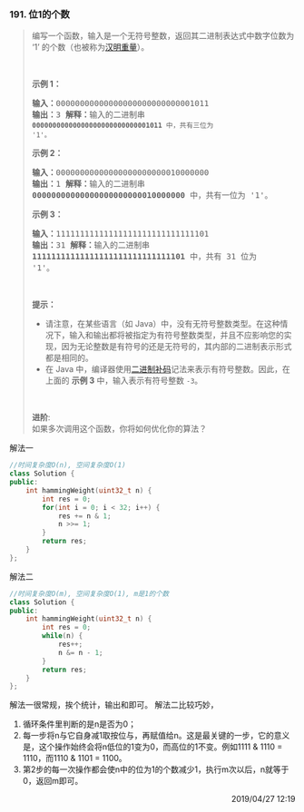 ### 191. 位1的个数

> <div class="content__2ebE"><p>编写一个函数，输入是一个无符号整数，返回其二进制表达式中数字位数为
> ‘1’&nbsp;的个数（也被称为<a
> href="https://baike.baidu.com/item/%E6%B1%89%E6%98%8E%E9%87%8D%E9%87%8F">汉明重量</a>）。</p>
> 
> <p>&nbsp;</p>
> 
> <p><strong>示例 1：</strong></p>
> 
> <pre><strong>输入：</strong>00000000000000000000000000001011
> <strong>输出：</strong>3 <strong>解释：</strong>输入的二进制串
> <code><strong>00000000000000000000000000001011</strong>&nbsp;中，共有三位为
> '1'。</code> </pre>
> 
> <p><strong>示例 2：</strong></p>
> 
> <pre><strong>输入：</strong>00000000000000000000000010000000
> <strong>输出：</strong>1 <strong>解释：</strong>输入的二进制串
> <strong>00000000000000000000000010000000</strong>&nbsp;中，共有一位为 '1'。
> </pre>
> 
> <p><strong>示例 3：</strong></p>
> 
> <pre><strong>输入：</strong>11111111111111111111111111111101
> <strong>输出：</strong>31 <strong>解释：</strong>输入的二进制串
> <strong>11111111111111111111111111111101</strong> 中，共有 31 位为
> '1'。</pre>
> 
> <p>&nbsp;</p>
> 
> <p><strong>提示：</strong></p>
> 
> <ul> 	<li>请注意，在某些语言（如
> Java）中，没有无符号整数类型。在这种情况下，输入和输出都将被指定为有符号整数类型，并且不应影响您的实现，因为无论整数是有符号的还是无符号的，其内部的二进制表示形式都是相同的。</li>
> 	<li>在 Java 中，编译器使用<a
> href="https://baike.baidu.com/item/二进制补码/5295284">二进制补码</a>记法来表示有符号整数。因此，在上面的&nbsp;<strong>示例
> 3</strong>&nbsp;中，输入表示有符号整数 <code>-3</code>。</li> </ul>
> 
> <p>&nbsp;</p>
> 
> <p><strong>进阶</strong>:<br> 如果多次调用这个函数，你将如何优化你的算法？</p> </div>

解法一
```cpp
//时间复杂度O(n), 空间复杂度O(1)
class Solution {
public:
    int hammingWeight(uint32_t n) {
        int res = 0;
        for(int i = 0; i < 32; i++) {
            res += n & 1;
            n >>= 1;
        }
        return res;
    }
};
```

解法二
```cpp
//时间复杂度O(m), 空间复杂度O(1), m是1的个数
class Solution {
public:
    int hammingWeight(uint32_t n) {
        int res = 0;
        while(n) {
            res++;
            n &= n - 1;
        }
        return res;
    }
};
```

解法一很常规，挨个统计，输出和即可。
解法二比较巧妙，
1. 循环条件里判断的是n是否为0；
2. 每一步将n与它自身减1取按位与，再赋值给n。这是最关键的一步，它的意义是，这个操作始终会将n低位的1变为0，而高位的1不变。例如1111 & 1110 = 1110，而1110 & 1101 = 1100。
3. 第2步的每一次操作都会使n中的位为1的个数减少1，执行m次以后，n就等于0，返回m即可。
 
 <div style="text-align: right"> 2019/04/27 12:19  </div>
